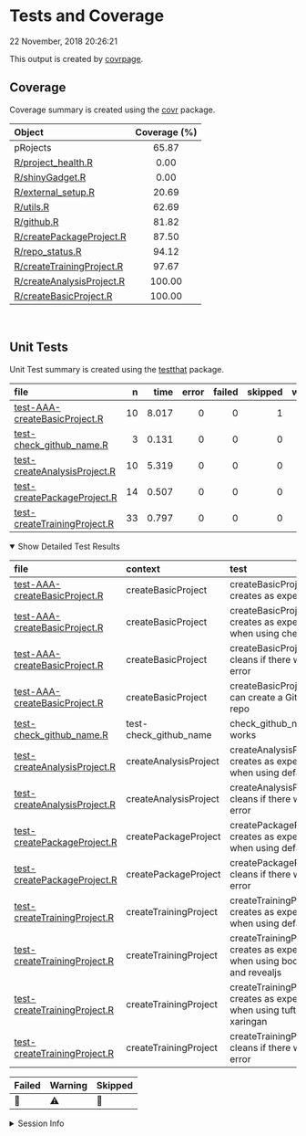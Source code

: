 Tests and Coverage
================
22 November, 2018 20:26:21

This output is created by
[covrpage](https://github.com/yonicd/covrpage).

## Coverage

Coverage summary is created using the
[covr](https://github.com/r-lib/covr)
package.

| Object                                                    | Coverage (%) |
| :-------------------------------------------------------- | :----------: |
| pRojects                                                  |    65.87     |
| [R/project\_health.R](../R/project_health.R)              |     0.00     |
| [R/shinyGadget.R](../R/shinyGadget.R)                     |     0.00     |
| [R/external\_setup.R](../R/external_setup.R)              |    20.69     |
| [R/utils.R](../R/utils.R)                                 |    62.69     |
| [R/github.R](../R/github.R)                               |    81.82     |
| [R/createPackageProject.R](../R/createPackageProject.R)   |    87.50     |
| [R/repo\_status.R](../R/repo_status.R)                    |    94.12     |
| [R/createTrainingProject.R](../R/createTrainingProject.R) |    97.67     |
| [R/createAnalysisProject.R](../R/createAnalysisProject.R) |    100.00    |
| [R/createBasicProject.R](../R/createBasicProject.R)       |    100.00    |

<br>

## Unit Tests

Unit Test summary is created using the
[testthat](https://github.com/r-lib/testthat)
package.

| file                                                                    |  n |  time | error | failed | skipped | warning | icon |
| :---------------------------------------------------------------------- | -: | ----: | ----: | -----: | ------: | ------: | :--- |
| [test-AAA-createBasicProject.R](testthat/test-AAA-createBasicProject.R) | 10 | 8.017 |     0 |      0 |       1 |       0 | 🔶    |
| [test-check\_github\_name.R](testthat/test-check_github_name.R)         |  3 | 0.131 |     0 |      0 |       0 |       0 |      |
| [test-createAnalysisProject.R](testthat/test-createAnalysisProject.R)   | 10 | 5.319 |     0 |      0 |       0 |       0 |      |
| [test-createPackageProject.R](testthat/test-createPackageProject.R)     | 14 | 0.507 |     0 |      0 |       0 |       0 |      |
| [test-createTrainingProject.R](testthat/test-createTrainingProject.R)   | 33 | 0.797 |     0 |      0 |       0 |       3 | ⚠️   |

<details open>

<summary> Show Detailed Test Results
</summary>

| file                                                                            | context                  | test                                                                         | status  |  n |  time | icon |
| :------------------------------------------------------------------------------ | :----------------------- | :--------------------------------------------------------------------------- | :------ | -: | ----: | :--- |
| [test-AAA-createBasicProject.R](testthat/test-AAA-createBasicProject.R#L19_L20) | createBasicProject       | createBasicProject() creates as expected                                     | PASS    |  7 | 6.916 |      |
| [test-AAA-createBasicProject.R](testthat/test-AAA-createBasicProject.R#L33)     | createBasicProject       | createBasicProject() creates as expected when using checkpoint               | SKIPPED |  1 | 0.001 | 🔶    |
| [test-AAA-createBasicProject.R](testthat/test-AAA-createBasicProject.R#L53_L60) | createBasicProject       | createBasicProject() cleans if there was an error                            | PASS    |  1 | 0.013 |      |
| [test-AAA-createBasicProject.R](testthat/test-AAA-createBasicProject.R#L78)     | createBasicProject       | createBasicProject() can create a GitHub repo                                | PASS    |  1 | 1.087 |      |
| [test-check\_github\_name.R](testthat/test-check_github_name.R#L4)              | test-check\_github\_name | check\_github\_name works                                                    | PASS    |  3 | 0.131 |      |
| [test-createAnalysisProject.R](testthat/test-createAnalysisProject.R#L17_L18)   | createAnalysisProject    | createAnalysisProject() creates as expected when using defaults              | PASS    |  9 | 5.303 |      |
| [test-createAnalysisProject.R](testthat/test-createAnalysisProject.R#L31_L41)   | createAnalysisProject    | createAnalysisProject() cleans if there was an error                         | PASS    |  1 | 0.016 |      |
| [test-createPackageProject.R](testthat/test-createPackageProject.R#L26_L27)     | createPackageProject     | createPackageProject() creates as expected when using defaults               | PASS    | 13 | 0.500 |      |
| [test-createPackageProject.R](testthat/test-createPackageProject.R#L48_L55)     | createPackageProject     | createPackageProject() cleans if there was an error                          | PASS    |  1 | 0.007 |      |
| [test-createTrainingProject.R](testthat/test-createTrainingProject.R#L11_L15)   | createTrainingProject    | createTrainingProject() creates as expected when using defaults              | WARNING | 10 | 0.239 | ⚠️   |
| [test-createTrainingProject.R](testthat/test-createTrainingProject.R#L32_L37)   | createTrainingProject    | createTrainingProject() creates as expected when using bookdown and revealjs | WARNING | 11 | 0.297 | ⚠️   |
| [test-createTrainingProject.R](testthat/test-createTrainingProject.R#L57_L62)   | createTrainingProject    | createTrainingProject() creates as expected when using tufte and xaringan    | WARNING | 11 | 0.254 | ⚠️   |
| [test-createTrainingProject.R](testthat/test-createTrainingProject.R#L81_L91)   | createTrainingProject    | createTrainingProject() cleans if there was an error                         | PASS    |  1 | 0.007 |      |

| Failed | Warning | Skipped |
| :----- | :------ | :------ |
| 🛑      | ⚠️      | 🔶       |

</details>

<details>

<summary> Session Info
</summary>

| Field    | Value                         |                                                                                                                                                                                                              |
| :------- | :---------------------------- | ------------------------------------------------------------------------------------------------------------------------------------------------------------------------------------------------------------ |
| Version  | R version 3.5.1 (2017-01-27)  |                                                                                                                                                                                                              |
| Platform | x86\_64-pc-linux-gnu (64-bit) | <a href="https://travis-ci.org/lockedata/pRojects/jobs/458560685" target="_blank"><span title="Built on Travis">![](https://github.com/yonicd/covrpage/blob/master/inst/logo/travis.png?raw=true)</span></a> |
| Running  | Ubuntu 14.04.5 LTS            |                                                                                                                                                                                                              |
| Language | en\_US                        |                                                                                                                                                                                                              |
| Timezone | UTC                           |                                                                                                                                                                                                              |

| Package  | Version |
| :------- | :------ |
| testthat | 2.0.1   |
| covr     | 3.2.1   |
| covrpage | 0.0.66  |

</details>

<!--- Final Status : skipped/warning --->
